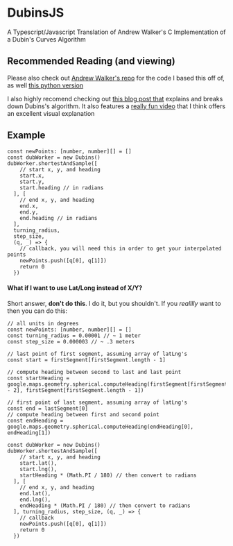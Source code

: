 # DubinsJS
A Typescript/Javascript Translation of Andrew Walker's C Implementation of a Dubin's Curves Algorithm

## Recommended Reading (and viewing)
Please also check out [Andrew Walker's repo](https://github.com/AndrewWalker/Dubins-Curves) for the code I based this off of, as well [this python version](https://github.com/AndrewWalker/pydubins)

I also highly recomend checking out [this blog post that](https://gieseanw.wordpress.com/2012/10/21/a-comprehensive-step-by-step-tutorial-to-computing-dubins-paths/) explains and breaks down Dubins's algorithm. It also features a [really fun video](https://www.youtube.com/watch?v=fEImNJQ3hUM) that I think offers an excellent visual explanation

## Example
```
const newPoints: [number, number][] = []
const dubWorker = new Dubins()
dubWorker.shortestAndSample([
    // start x, y, and heading
    start.x,
    start.y,
    start.heading // in radians
  ], [
    // end x, y, and heading
    end.x,
    end.y,
    end.heading // in radians
  ],
  turning_radius,
  step_size, 
  (q, _) => {
    // callback, you will need this in order to get your interpolated points
    newPoints.push([q[0], q[1]])
    return 0
  })
```

#### What if I want to use Lat/Long instead of X/Y?
Short answer, __don't do this__. I do it, but you shouldn't. If you *realllly* want to then you can do this:
```
// all units in degrees
const newPoints: [number, number][] = []
const turning_radius = 0.00001 // ~ 1 meter
const step_size = 0.000003 // ~ .3 meters

// last point of first segment, assuming array of latLng's
const start = firstSegment[firstSegment.length - 1]

// compute heading between second to last and last point
const startHeading = google.maps.geometry.spherical.computeHeading(firstSegment[firstSegment.length - 2], firstSegment[firstSegment.length - 1])

// first point of last segment, assuming array of latLng's
const end = lastSegment[0]
// compute heading between first and second point
const endHeading = google.maps.geometry.spherical.computeHeading(endHeading[0], endHeading[1])

const dubWorker = new Dubins()
dubWorker.shortestAndSample([
    // start x, y, and heading
    start.lat(),
    start.lng(),
    startHeading * (Math.PI / 180) // then convert to radians
  ], [
    // end x, y, and heading
    end.lat(),
    end.lng(),
    endHeading * (Math.PI / 180) // then convert to radians
  ], turning_radius, step_size, (q, _) => {
    // callback
    newPoints.push([q[0], q[1]])
    return 0
  })
```
